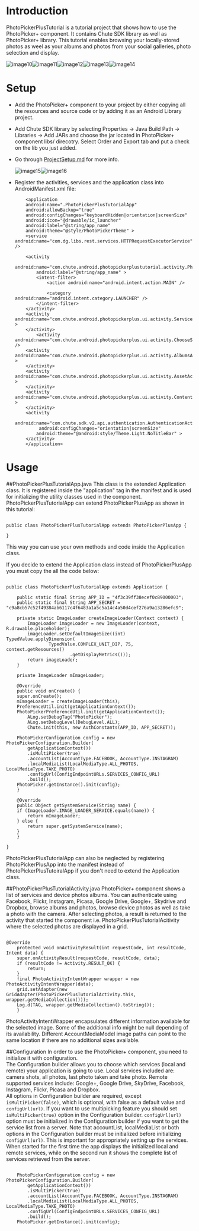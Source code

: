 Introduction
====

PhotoPickerPlusTutorial is a tutorial project that shows how to use the PhotoPicker+ component. It contains Chute SDK library as well as PhotoPicker+ library. This tutorial enables browsing your locally-stored photos as weel as your albums and photos from your social galleries, photo selection and display.

![image10](https://raw.github.com/chute/photo-picker-plus/v2-photopickerplus/Android/PhotoPickerPlusTutorial/screenshots/10.png)![image11](https://raw.github.com/chute/photo-picker-plus/v2-photopickerplus/Android/PhotoPickerPlusTutorial/screenshots/11.png)![image12](https://raw.github.com/chute/photo-picker-plus/v2-photopickerplus/Android/PhotoPickerPlusTutorial/screenshots/12.png)![image13](https://raw.github.com/chute/photo-picker-plus/v2-photopickerplus/Android/PhotoPickerPlusTutorial/screenshots/13.png)![image14](https://raw.github.com/chute/photo-picker-plus/v2-photopickerplus/Android/PhotoPickerPlusTutorial/screenshots/14.png)

Setup
====

* Add the PhotoPicker+ component to your project by either copying all the resources and source code or by adding it as an Android Library project.

* Add Chute SDK library by selecting Properties -> Java Build Path -> Libraries -> Add JARs and choose the jar located in PhotoPicker+ component libs/ direcotry. Select Order and Export tab and put a check on the lib you just added.

* Go through [ProjectSetup.md](https://github.com/chute/photo-picker-plus/blob/v2-photopickerplus/Android/PhotoPickerPlusTutorial/ProjectSetup.md) for more info.

   ![image15](https://raw.github.com/chute/photo-picker-plus/v2-photopickerplus/Android/PhotoPickerPlusTutorial/screenshots/15.png)![image16](https://raw.github.com/chute/photo-picker-plus/v2-photopickerplus/Android/PhotoPickerPlusTutorial/screenshots/16.png)


* Register the activities, services and the application class into AndroidManifest.xml file:

    ```
        <application
        android:name=".PhotoPickerPlusTutorialApp"
        android:allowBackup="true"
        android:configChanges="keyboardHidden|orientation|screenSize"
        android:icon="@drawable/ic_launcher"
        android:label="@string/app_name"
        android:theme="@style/PhotoPickerTheme" >
        <service android:name="com.dg.libs.rest.services.HTTPRequestExecutorService" />

        <activity
            android:name="com.chute.android.photopickerplustutorial.activity.PhotoPickerPlusTutorialActivity"
            android:label="@string/app_name" >
            <intent-filter>
                <action android:name="android.intent.action.MAIN" />

                <category android:name="android.intent.category.LAUNCHER" />
            </intent-filter>
        </activity>
        <activity android:name="com.chute.android.photopickerplus.ui.activity.ServicesActivity" >
        </activity>
            <activity android:name="com.chute.android.photopickerplus.ui.activity.ChooseServiceActivity" />
        <activity android:name="com.chute.android.photopickerplus.ui.activity.AlbumsActivity" >
        </activity>
        <activity android:name="com.chute.android.photopickerplus.ui.activity.AssetActivity" >
        </activity>
        <activity android:name="com.chute.android.photopickerplus.ui.activity.ContentActivity" >
        </activity>
        <activity
            android:name="com.chute.sdk.v2.api.authentication.AuthenticationActivity"
             android:configChanges="orientation|screenSize" 
            android:theme="@android:style/Theme.Light.NoTitleBar" >
        </activity>
        </application>

    ```


Usage
====

##PhotoPickerPlusTutorialApp.java 
This class is the extended Application class. It is registered inside the "application" tag in the manifest and is used for initializing the utility classes used in the component.
PhotoPickerPlusTutorialApp can extend PhotoPickerPlusApp as shown in this tutorial:

<pre><code>
public class PhotoPickerPlusTutorialApp extends PhotoPickerPlusApp {

}
</code></pre>

This way you can use your own methods and code inside the Application class. 

If you decide to extend the Application class instead of PhotoPickerPlusApp you must copy the all the code below:

<pre><code>
public class PhotoPickerPlusTutorialApp extends Application {

    public static final String APP_ID = "4f3c39ff38ecef0c89000003";
    public static final String APP_SECRET = "c9a8cb57c52f49384ab6117c4f6483a1a5c5a14c4a50d4cef276a9a13286efc9";

    private static ImageLoader createImageLoader(Context context) {
		ImageLoader imageLoader = new ImageLoader(context, R.drawable.placeholder);
		imageLoader.setDefaultImageSize((int) TypedValue.applyDimension(
				TypedValue.COMPLEX_UNIT_DIP, 75, context.getResources()
						.getDisplayMetrics()));
		return imageLoader;
    }

    private ImageLoader mImageLoader;

    @Override
    public void onCreate() {
	super.onCreate();
	mImageLoader = createImageLoader(this);
	PreferenceUtil.init(getApplicationContext());
	PhotoPickerPreferenceUtil.init(getApplicationContext());
        ALog.setDebugTag("PhotoPicker");
        ALog.setDebugLevel(DebugLevel.ALL);
        Chute.init(this, new AuthConstants(APP_ID, APP_SECRET));

    PhotoPickerConfiguration config = new PhotoPickerConfiguration.Builder(
        getApplicationContext())
        .isMultiPicker(true)
        .accountList(AccountType.FACEBOOK, AccountType.INSTAGRAM)
        .localMediaList(LocalMediaType.ALL_PHOTOS, LocalMediaType.TAKE_PHOTO)
        .configUrl(ConfigEndpointURLs.SERVICES_CONFIG_URL)
        .build();
    PhotoPicker.getInstance().init(config);
    }

    @Override
    public Object getSystemService(String name) {
	if (ImageLoader.IMAGE_LOADER_SERVICE.equals(name)) {
	    return mImageLoader;
	} else {
	    return super.getSystemService(name);
	}
    }

}
</code></pre>

PhotoPickerPlusTutorialApp can also be neglected by registering PhotoPickerPlusApp into the manifest instead of PhotoPickerPlusTutoiralApp if you don't need to extend the Application class.

##PhotoPickerPlusTutorialActivity.java 
PhotoPicker+ component shows a list of services and device photos albums. You can authenticate using Facebook, Flickr, Instagram, Picasa, Google Drive, Google+, Skydrive and Dropbox, browse albums and photos, browse device photos as well as take a photo with the camera. 
After selecting photos, a result is returned to the activity that started the component i.e. PhotoPickerPlusTutorialAcitivity where the selected photos are displayed in a grid.

<pre><code>
@Override
    protected void onActivityResult(int requestCode, int resultCode, Intent data) {
	super.onActivityResult(requestCode, resultCode, data);
	if (resultCode != Activity.RESULT_OK) {
	    return;
	}
	final PhotoActivityIntentWrapper wrapper = new PhotoActivityIntentWrapper(data);
	grid.setAdapter(new GridAdapter(PhotoPickerPlusTutorialActivity.this, wrapper.getMediaCollection()));
	Log.d(TAG, wrapper.getMediaCollection().toString());
    }
</code></pre>

PhotoActivityIntentWrapper encapsulates different information available for the selected image. Some of the additional info might be null depending of its availability. Different AccountMediaModel image paths can point to the same location if there are no additional sizes available.

##Configuration
In order to use the PhotoPicker+ component, you need to initialize it with configuration.  
The Configuration builder allows you to choose which services (local and remote) your application is going to use. Local services included are: camera shots, all photos, last photo taken and take photo. Remote supported services include: Google+, Google Drive, SkyDrive, Facebook, Instagram, Flickr, Picasa and Dropbox.  
All options in Configuration builder are required, except <code>isMultiPicker(false)</code>, which is optional, with false as a default value and <code>configUrl(url)</code>. If you want to use multipicking feature you should set <code>isMultiPicker(true)</code> option in the Configuration builder. <code>configUrl(url)</code> option must be initialized in the Configuration builder if you want to get the service list from a server. Note that accountList, localMediaList or both options in the Configuration builder must be initialized before initializing <code>configUrl(url)</code>. This is important for appropriately setting up the services. When started for the first time the app displays the initialized local and remote services, while on the second run it shows the complete list of services retrieved from the server.  

<pre><code>
    PhotoPickerConfiguration config = new PhotoPickerConfiguration.Builder(
        getApplicationContext())
        .isMultiPicker(true)
        .accountList(AccountType.FACEBOOK, AccountType.INSTAGRAM)
        .localMediaList(LocalMediaType.ALL_PHOTOS, LocalMediaType.TAKE_PHOTO)
        .configUrl(ConfigEndpointURLs.SERVICES_CONFIG_URL)
        .build();
    PhotoPicker.getInstance().init(config);
</code></pre>
    
      

    
      
